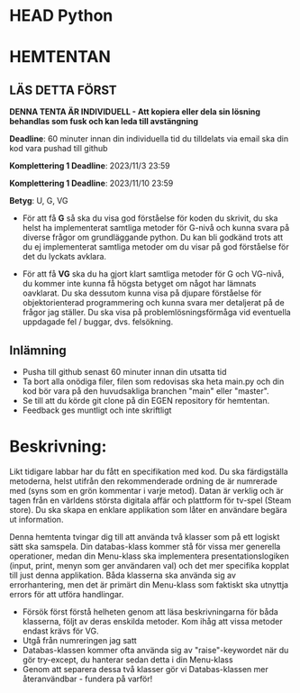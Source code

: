 HEAD
Python
=======
# HEMTENTAN

## LÄS DETTA FÖRST

**DENNA TENTA ÄR INDIVIDUELL - Att kopiera eller dela sin lösning behandlas som fusk och kan leda till avstängning**

**Deadline**: 60 minuter innan din individuella tid du tilldelats via email ska din kod vara pushad till github

**Komplettering 1 Deadline**: 2023/11/3 23:59

**Komplettering 1 Deadline**: 2023/11/10 23:59


**Betyg**: U, G, VG

- För att få **G** så ska du visa god förståelse för koden du skrivit, du ska helst ha implementerat samtliga metoder för G-nivå och kunna svara på diverse frågor om grundläggande python. Du kan bli godkänd trots att du ej implementerat samtliga metoder om du visar på god förståelse för det du lyckats avklara.

- För att få **VG** ska du ha gjort klart samtliga metoder för G och VG-nivå, du kommer inte kunna få högsta betyget om något har lämnats oavklarat. Du ska dessutom kunna visa på djupare förståelse för objektorienterad programmering och kunna svara mer detaljerat på de frågor jag ställer. Du ska visa på problemlösningsförmåga vid eventuella uppdagade fel / buggar, dvs. felsökning.

## Inlämning

- Pusha till github senast 60 minuter innan din utsatta tid
- Ta bort alla onödiga filer, filen som redovisas ska heta main.py och din kod bör vara på den huvudsakliga branchen "main" eller "master".
- Se till att du körde git clone på din EGEN repository för hemtentan.
- Feedback ges muntligt och inte skriftligt

# Beskrivning:

Likt tidigare labbar har du fått en specifikation med kod. Du ska färdigställa metoderna, helst utifrån den rekommenderade ordning de är numrerade med (syns som en grön kommentar i varje metod). Datan är verklig och är tagen från en världens största digitala affär och plattform för tv-spel (Steam store). Du ska skapa en enklare applikation som låter en användare begära ut information.

Denna hemtenta tvingar dig till att använda två klasser som på ett logiskt sätt ska samspela. Din databas-klass kommer stå för vissa mer generella operationer, medan din Menu-klass ska implementera presentationslogiken (input, print, menyn som ger användaren val) och det mer specifika kopplat till just denna applikation. Båda klasserna ska använda sig av errorhantering, men det är primärt din Menu-klass som faktiskt ska utnyttja errors för att utföra handlingar. 

- Försök först förstå helheten genom att läsa beskrivningarna för båda klasserna, följt av deras enskilda metoder. Kom ihåg att vissa metoder endast krävs för VG.
- Utgå från numreringen jag satt
- Databas-klassen kommer ofta använda sig av "raise"-keywordet när du gör try-except, du hanterar sedan detta i din Menu-klass
- Genom att separera dessa två klasser gör vi Databas-klassen mer återanvändbar - fundera på varför!

